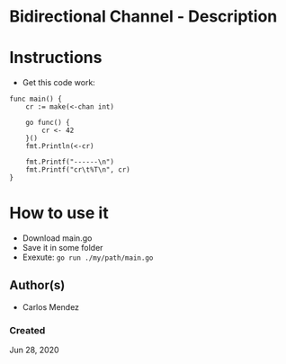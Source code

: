 #  Bidirectional Channel - Description


# Instructions

* Get this code work: 
```
func main() {
	cr := make(<-chan int)

	go func() {
		cr <- 42
	}()
	fmt.Println(<-cr)

	fmt.Printf("------\n")
	fmt.Printf("cr\t%T\n", cr)
}
```

# How to use it

* Download main.go
* Save it in some folder
* Exexute: `go run ./my/path/main.go`

## Author(s)

* Carlos Mendez

### Created

Jun 28, 2020